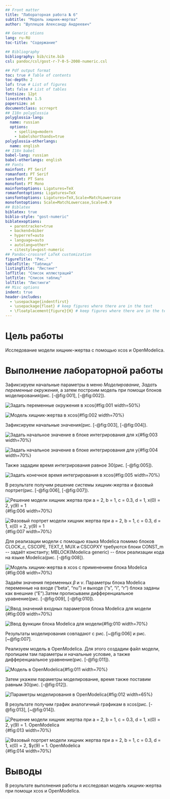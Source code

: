 ```yaml
---
## Front matter
title: "Лабораторная работа № 6"
subtitle: "Модель хищник–жертва"
author: "Шуплецов Александр Андреевич"

## Generic otions
lang: ru-RU
toc-title: "Содержание"

## Bibliography
bibliography: bib/cite.bib
csl: pandoc/csl/gost-r-7-0-5-2008-numeric.csl

## Pdf output format
toc: true # Table of contents
toc-depth: 2
lof: true # List of figures
lot: false # List of tables
fontsize: 12pt
linestretch: 1.5
papersize: a4
documentclass: scrreprt
## I18n polyglossia
polyglossia-lang:
  name: russian
  options:
	- spelling=modern
	- babelshorthands=true
polyglossia-otherlangs:
  name: english
## I18n babel
babel-lang: russian
babel-otherlangs: english
## Fonts
mainfont: PT Serif
romanfont: PT Serif
sansfont: PT Sans
monofont: PT Mono
mainfontoptions: Ligatures=TeX
romanfontoptions: Ligatures=TeX
sansfontoptions: Ligatures=TeX,Scale=MatchLowercase
monofontoptions: Scale=MatchLowercase,Scale=0.9
## Biblatex
biblatex: true
biblio-style: "gost-numeric"
biblatexoptions:
  - parentracker=true
  - backend=biber
  - hyperref=auto
  - language=auto
  - autolang=other*
  - citestyle=gost-numeric
## Pandoc-crossref LaTeX customization
figureTitle: "Рис."
tableTitle: "Таблица"
listingTitle: "Листинг"
lofTitle: "Список иллюстраций"
lotTitle: "Список таблиц"
lolTitle: "Листинги"
## Misc options
indent: true
header-includes:
  - \usepackage{indentfirst}
  - \usepackage{float} # keep figures where there are in the text
  - \floatplacement{figure}{H} # keep figures where there are in the text
---
```


# Цель работы

Исследование модели хищник–жертва с помощью xcos и OpenModelica.

# Выполнение лабораторной работы

Зафиксируем начальные параметры в меню *Моделирование, Задать переменные окружения*, а затем построим модель при помощи блоков моделирования(рис. [-@fig:001], [-@fig:002]).

![Задать переменные окружения в xcos](image/1.png){#fig:001 width=50%}

![Модель хищник-жертва в xcos](image/2.png){#fig:002 width=70%}

Зафиксируем начальные значения(рис. [-@fig:003], [-@fig:004]).

![Задать начальное значение в блоке интегрирования для x](image/3.png){#fig:003 width=70%}

![Задать начальное значение в блоке интегрирования для y](image/4.png){#fig:004 width=70%}

Также зададим время интегрирования равное 30(рис. [-@fig:005]).

![Задать конечное время интегрирования в xcos](image/5.png){#fig:005 width=70%}

В результате получим решение системы хищник-жертва и фазовый портрет(рис. [-@fig:006], [-@fig:007]).

![Решение модели хищник жертва при $a = 2$, $b = 1$, $c = 0.3$, $d = 1$, $x(0) = 2$, $y(9) = 1$](image/6.png){#fig:006 width=70%}

![Фазовый портрет модели хищник жертва при $a = 2$, $b = 1$, $c = 0.3$, $d = 1$, $x(0) = 2$, $y(9) = 1$](image/7.png){#fig:007 width=70%}

Для реализации модели с помощью языка Modelica помимо блоков CLOCK_c, CSCOPE, TEXT_f, MUX и CSCOPXY требуются блоки CONST_m -- задаёт константу; MBLOCK(Modelica generic) -- блок реализации кода на языке Modelica(рис. [-@fig:008]).

![Модель хищник-жертва в xcos с применением блока Modelica](image/8.png){#fig:008 width=70%}

Задаём значения переменных $\beta$ и $\nu$. Параметры блока Modelica переменные на входе (“beta”, “nu”) и выходе (“s”, “i”, “r”) блока заданы как внешние (“E”).Затем прописываем дифференциальное уравнение(рис. [-@fig:009], [-@fig:010]).

![Ввод значений входных параметров блока Modelica для модели](image/9.png){#fig:009 width=70%}

![Ввод функции блока Modelica для модели](image/10.png){#fig:010 width=70%}

Результаты моделирования совпадают с рис. [~@fig:006] и рис. [~@fig:007].

Реализуем модель в OpenModelica. Для этого создадим файл модели, пропишем там параметры и начальные условие, а также дифференциальное уравнение(рис. [-@fig:011]).

![Модель в OpenModelica](image/11.png){#fig:011 width=70%}

Затем укажем параметры моделирование, время также поставим равным 30(рис. [-@fig:012]).

![Параметры моделирования в OpenModelica](image/12.png){#fig:012 width=65%}

В результате получим график аналогичный графикам в xcos(рис. [-@fig:013], [~@fig:014]).

![Решение модели хищник жертва при $a = 2$, $b = 1$, $c = 0.3$, $d = 1$, $x(0) = 2$, $y(9) = 1$. OpenModelica](image/13.png){#fig:013 width=70%}

![Фазовый портрет модели хищник жертва при $a = 2$, $b = 1$, $c = 0.3$, $d = 1$, $x(0) = 2$, $y(9) = 1. OpenModelica](image/14.png){#fig:014 width=70%}

# Выводы

В результате выполнения работы я исследовал модель хищник-жертва при помощи xcos и OpenModelica.
